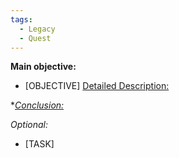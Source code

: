 ```yaml
---
tags:
  - Legacy
  - Quest
---
```

**Main objective:**
- [OBJECTIVE]
<u>Detailed Description:</u> 

*<u><i>Conclusion:</u></i>

*Optional:*
-   [TASK]

 
